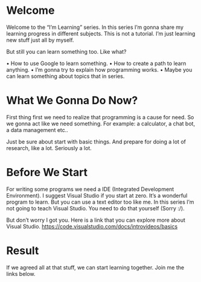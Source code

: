 # Welcome

Welcome to the “I’m Learning” series. In this series I’m gonna share my learning progress in different subjects. This is not a tutorial. I’m just learning new stuff just all by myself.

But still you can learn something too. Like what?

• How to use Google to learn something.
• How to create a path to learn anything.
• I’m gonna try to explain how programming works.
• Maybe you can learn something about topics that in series.


# What We Gonna Do Now?

First thing first we need to realize that programming is a cause for need. So we gonna act like we need something. For example: a calculator, a chat bot, a data management etc..

Just be sure about start with basic things. And prepare for doing a lot of research, like a lot. Seriously a lot.


# Before We Start

For writing some programs we need a IDE (Integrated Development Environment). I suggest Visual Studio if you start at zero. It’s a wonderful program to learn. But you can use a text editor too like me. In this series I’m not going to teach Visual Studio. You need to do that yourself (Sorry :/).

But don’t worry I got you. Here is a link that you can explore more about Visual Studio. https://code.visualstudio.com/docs/introvideos/basics


# Result

If we agreed all at that stuff, we can start learning together. Join me the links below.
